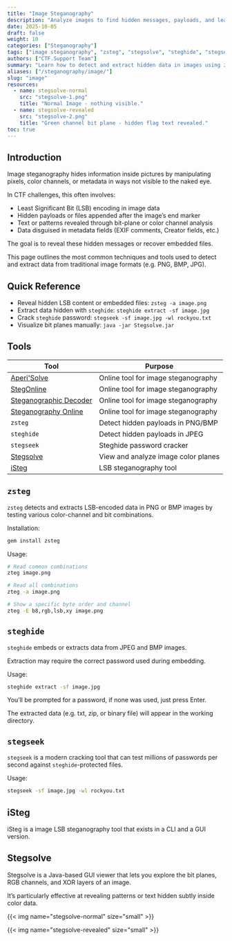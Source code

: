 ```yaml
---
title: "Image Steganography"
description: "Analyze images to find hidden messages, payloads, and least significant bit (LSB) manipulations using tools like zsteg, Stegsolve, steghide, and stegseek."
date: 2025-10-05
draft: false
weight: 10
categories: ["Steganography"]
tags: ["image steganography", "zsteg", "stegsolve", "steghide", "stegseek", "lsb", "ctf"]
authors: ["CTF.Support Team"]
summary: "Learn how to detect and extract hidden data in images using zsteg, Stegsolve, steghide, stegseek, and other steganographic analysis tools."
aliases: ["/steganography/image/"]
slug: "image"
resources:
  - name: stegsolve-normal
    src: "stegsolve-1.png"
    title: "Normal Image - nothing visible."
  - name: stegsolve-revealed
    src: "stegsolve-2.png"
    title: "Green channel bit plane - hidden flag text revealed."
toc: true
---
```


## Introduction

Image steganography hides information inside pictures by manipulating pixels, color channels, or metadata in ways not visible to the naked eye.

In CTF challenges, this often involves:

- Least Significant Bit (LSB) encoding in image data
- Hidden payloads or files appended after the image’s end marker
- Text or patterns revealed through bit-plane or color channel analysis
- Data disguised in metadata fields (EXIF comments, Creator fields, etc.)

The goal is to reveal these hidden messages or recover embedded files.

This page outlines the most common techniques and tools used to detect and extract data from traditional image formats (e.g. PNG, BMP, JPG).

## Quick Reference

- Reveal hidden LSB content or embedded files: `zsteg -a image.png`
- Extract data hidden with `steghide`: `steghide extract -sf image.jpg`
- Crack `steghide` password: `stegseek -sf image.jpg -wl rockyou.txt`
- Visualize bit planes manually: `java -jar Stegsolve.jar`

## Tools

| Tool                                                                 | Purpose                             |
|----------------------------------------------------------------------|-------------------------------------|
| [Aperi'Solve](https://aperisolve.fr/)                                | Online tool for image steganography |
| [StegOnline](https://stegonline.georgeom.net/i)                      | Online tool for image steganography |
| [Steganographic Decoder](https://futureboy.us/stegano/decinput.html) | Online tool for image steganography |
| [Steganography Online](https://stylesuxx.github.io/steganography/)   | Online tool for image steganography |
| `zsteg`                                                              | Detect hidden payloads in PNG/BMP   |
| `steghide`                                                           | Detect hidden payloads in JPEG      |
| `stegseek`                                                           | Steghide password cracker           |
| [Stegsolve](http://www.caesum.com/handbook/Stegsolve.jar)            | View and analyze image color planes |
| [iSteg](https://github.com/rafiibrahim8/iSteg)                       | LSB steganography tool              |

## `zsteg`

`zsteg` detects and extracts LSB-encoded data in PNG or BMP images by testing various color-channel and bit combinations.

Installation:

```bash
gem install zsteg
```

Usage:

```bash
# Read common combinations
zteg image.png

# Read all combinations
zteg -a image.png

# Show a specific byte order and channel
zteg -E b8,rgb,lsb,xy image.png
```

## `steghide`

`steghide` embeds or extracts data from JPEG and BMP images.

Extraction may require the correct password used during embedding.

Usage:

```bash
steghide extract -sf image.jpg
```

You’ll be prompted for a password, if none was used, just press Enter.

The extracted data (e.g. txt, zip, or binary file) will appear in the working directory.

## `stegseek`

`stegseek` is a modern cracking tool that can test millions of passwords per second against `steghide`-protected files.

Usage:

```bash
stegseek -sf image.jpg -wl rockyou.txt
```

## iSteg

iSteg is a image LSB steganography tool that exists in a CLI and a GUI version.

## Stegsolve

Stegsolve is a Java-based GUI viewer that lets you explore the bit planes, RGB channels, and XOR layers of an image.

It’s particularly effective at revealing patterns or text hidden subtly inside color data.

{{< img name="stegsolve-normal" size="small" >}}

{{< img name="stegsolve-revealed" size="small" >}}

